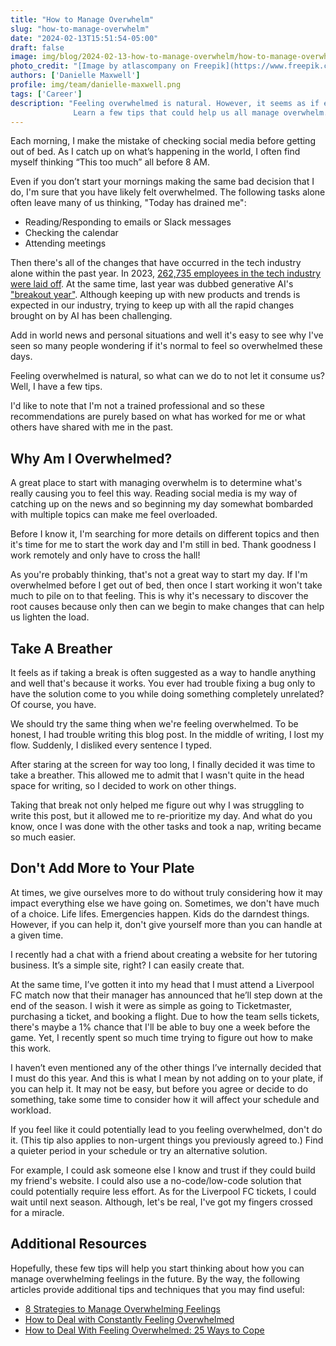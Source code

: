 ```yaml
---
title: "How to Manage Overwhelm"
slug: "how-to-manage-overwhelm"
date: "2024-02-13T15:51:54-05:00"
draft: false
image: img/blog/2024-02-13-how-to-manage-overwhelm/how-to-manage-overwhelm.webp
photo_credit: "[Image by atlascompany on Freepik](https://www.freepik.com/free-photo/messy-office-workplace-workplace-workspace-concept_40381869.htm#query=overwhelmed&position=46&from_view=search&track=sph&uuid=714268f3-2105-4682-8181-07422237990f)"
authors: ['Danielle Maxwell']
profile: img/team/danielle-maxwell.png
tags: ['Career']
description: "Feeling overwhelmed is natural. However, it seems as if everyone is experiencing this a little more than usual lately.
              Learn a few tips that could help us all manage overwhelm."
---
```


Each morning, I make the mistake of checking social media before getting out of bed. As I catch up on what’s happening in the world, I often find myself thinking “This too much” all before 8 AM.

<!--more-->

Even if you don’t start your mornings making the same bad decision that I do, I'm sure that you have likely felt overwhelmed. The following tasks alone often leave many of us thinking, "Today has drained me":
- Reading/Responding to emails or Slack messages
- Checking the calendar
- Attending meetings

Then there's all of the changes that have occurred in the tech industry alone within the past year. In 2023, [262,735 employees in the tech industry were laid off](https://layoffs.fyi/). At the same time, last year was dubbed generative AI's ["breakout year"](https://www.mckinsey.com/capabilities/quantumblack/our-insights/the-state-of-ai-in-2023-generative-ais-breakout-year). Although keeping up with new products and trends is expected in our industry, trying to keep up with all the rapid changes brought on by AI has been challenging.

Add in world news and personal situations and well it's easy to see why I've seen so many people wondering if it's normal to feel so overwhelmed these days.

Feeling overwhelmed is natural, so what can we do to not let it consume us? Well, I have a few tips.

I'd like to note that I'm not a trained professional and so these recommendations are purely based on what has worked for me or what others have shared with me in the past.

## Why Am I Overwhelmed?
A great place to start with managing overwhelm is to determine what's really causing you to feel this way. Reading social media is my way of catching up on the news and so beginning my day somewhat bombarded with multiple topics can make me feel overloaded.

Before I know it, I'm searching for more details on different topics and then it's time for me to start the work day and I'm still in bed. Thank goodness I work remotely and only have to cross the hall!

As you're probably thinking, that's not a great way to start my day. If I'm overwhelmed before I get out of bed, then once I start working it won't take much to pile on to that feeling. This is why it's necessary to discover the root causes because only then can we begin to make changes that can help us lighten the load.

## Take A Breather
It feels as if taking a break is often suggested as a way to handle anything and well that's because it works. You ever had trouble fixing a bug only to have the solution come to you while doing something completely unrelated? Of course, you have.

We should try the same thing when we're feeling overwhelmed. To be honest, I had trouble writing this blog post. In the middle of writing, I lost my flow. Suddenly, I disliked every sentence I typed.

After staring at the screen for way too long, I finally decided it was time to take a breather. This allowed me to admit that I wasn't quite in the head space for writing, so I decided to work on other things.

Taking that break not only helped me figure out why I was struggling to write this post, but it allowed me to re-prioritize my day. And what do you know, once I was done with the other tasks and took a nap, writing became so much easier.

## Don't Add More to Your Plate
At times, we give ourselves more to do without truly considering how it may impact everything else we have going on. Sometimes, we don't have much of a choice. Life lifes. Emergencies happen. Kids do the darndest things. However, if you can help it, don't give yourself more than you can handle at a given time.

I recently had a chat with a friend about creating a website for her tutoring business. It’s a simple site, right? I can easily create that.

At the same time, I’ve gotten it into my head that I must attend a Liverpool FC match now that their manager has announced that he’ll step down at the end of the season. I wish it were as simple as going to Ticketmaster, purchasing a ticket, and booking a flight. Due to how the team sells tickets, there's maybe a 1% chance that I'll be able to buy one a week before the game. Yet, I recently spent so much time trying to figure out how to make this work.

I haven’t even mentioned any of the other things I’ve internally decided that I must do this year. And this is what I mean by not adding on to your plate, if you can help it. It may not be easy, but before you agree or decide to do something, take some time to consider how it will affect your schedule and workload.

If you feel like it could potentially lead to you feeling overwhelmed, don't do it. (This tip also applies to non-urgent things you previously agreed to.) Find a quieter period in your schedule or try an alternative solution.

For example, I could ask someone else I know and trust if they could build my friend's website. I could also use a no-code/low-code solution that could potentially require less effort. As for the Liverpool FC tickets, I could wait until next season. Although, let's be real, I've got my fingers crossed for a miracle.

## Additional Resources
Hopefully, these few tips will help you start thinking about how you can manage overwhelming feelings in the future. By the way, the following articles provide additional tips and techniques that you may find useful:

- [8 Strategies to Manage Overwhelming Feelings](https://www.psychologytoday.com/us/blog/the-savvy-psychologist/202005/8-strategies-to-manage-overwhelming-feelings)
- [How to Deal with Constantly Feeling Overwhelmed](https://hbr.org/2019/10/how-to-deal-with-constantly-feeling-overwhelmed)
- [How to Deal With Feeling Overwhelmed: 25 Ways to Cope](https://www.choosingtherapy.com/feeling-overwhelmed/)